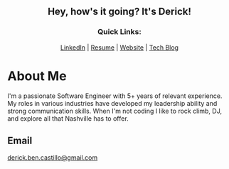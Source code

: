 <h2 align="center">Hey, how's it going? It's Derick! </h2>

<h3 align="center">Quick Links:</h3>
<p align="center">
  <a href="https://linkedin.com/in/dbcastillo">LinkedIn</a> | 
  <a href="[https://www.canva.com/design/DAFs9NoYrD4/dH3K7IessWM-Qhlg4eCmFw/view?utm_content=DAFs9NoYrD4&utm_campaign=designshare&utm_medium=link&utm_source=publishsharelink]">Resume</a> |
  <a href="https://derick-castillo.netlify.app">Website</a> |
  <a href="https://medium.com/@9derick">Tech Blog</a>
</p>

# About Me 

I'm a passionate Software Engineer with 5+ years of relevant experience. My roles in various industries have developed my leadership ability and strong communication skills. When I'm not coding I like to rock climb, DJ, and explore all that Nashville has to offer.

## Email 
<a href="/">derick.ben.castillo@gmail.com</a>

